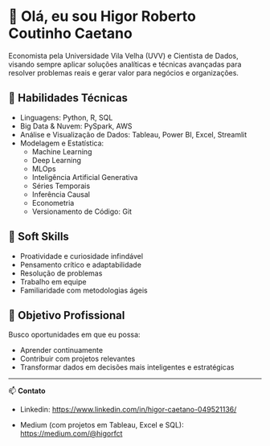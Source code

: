 # 👋 Olá, eu sou Higor Roberto Coutinho Caetano

Economista pela Universidade Vila Velha (UVV) e Cientista de Dados, visando sempre aplicar soluções analíticas e técnicas avançadas para resolver problemas reais e gerar valor para negócios e organizações.

## 🚀 Habilidades Técnicas

- Linguagens: Python, R, SQL  
- Big Data & Nuvem: PySpark, AWS  
- Análise e Visualização de Dados: Tableau, Power BI, Excel, Streamlit  
- Modelagem e Estatística:  
  - Machine Learning  
  - Deep Learning
  - MLOps
  - Inteligência Artificial Generativa  
  - Séries Temporais  
  - Inferência Causal  
  - Econometria
  - Versionamento de Código: Git

## 🧠 Soft Skills

- Proatividade e curiosidade infindável  
- Pensamento crítico e adaptabilidade  
- Resolução de problemas  
- Trabalho em equipe  
- Familiaridade com metodologias ágeis

## 🎯 Objetivo Profissional

Busco oportunidades em que eu possa:

- Aprender continuamente  
- Contribuir com projetos relevantes  
- Transformar dados em decisões mais inteligentes e estratégicas

---
📫 **Contato**  
- Linkedin: https://www.linkedin.com/in/higor-caetano-049521136/

- Medium (com projetos em Tableau, Excel e SQL): https://medium.com/@higorfct

